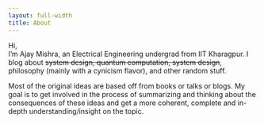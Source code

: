 ```yaml
---
layout: full-width
title: About
---
```


Hi,   
I’m Ajay Mishra, an Electrical Engineering undergrad from IIT Kharagpur. I blog about ~~system design, quantum computation, system design~~, philosophy (mainly with a cynicism flavor), and other random stuff.

Most of the original ideas are based off from books or talks or blogs. My goal is to get involved in the process of summarizing and thinking about the consequences of these ideas and get a more coherent, complete and in-depth understanding/insight on the topic.